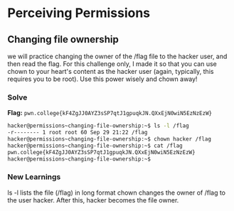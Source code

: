 # Perceiving Permissions

## Changing file ownership
we will practice changing the owner of the /flag file to the hacker user, and then read the flag. For this challenge only, I made it so that you can use chown to your heart's content as the hacker user (again, typically, this requires you to be root). Use this power wisely and chown away!

### Solve
**Flag:** `pwn.college{kF4ZgJJ0AYZ3sSP7qtJ1gpuqkJN.QXxEjN0wiN5EzNzEzW}`


```bash
hacker@permissions~changing-file-ownership:~$ ls -l /flag
-r-------- 1 root root 60 Sep 29 21:22 /flag
hacker@permissions~changing-file-ownership:~$ chown hacker /flag
hacker@permissions~changing-file-ownership:~$ cat /flag
pwn.college{kF4ZgJJ0AYZ3sSP7qtJ1gpuqkJN.QXxEjN0wiN5EzNzEzW}
hacker@permissions~changing-file-ownership:~$
```
### New Learnings
ls -l lists the file (/flag) in long format
chown changes the owner of /flag to the user hacker. After this, hacker becomes the file owner.